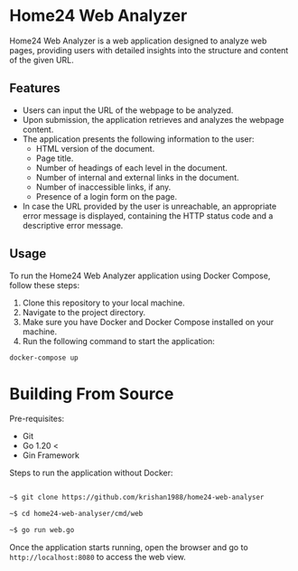 # Home24 Web Analyzer

Home24 Web Analyzer is a web application designed to analyze web pages, providing users with detailed insights into the structure and content of the given URL.

## Features

- Users can input the URL of the webpage to be analyzed.
- Upon submission, the application retrieves and analyzes the webpage content.
- The application presents the following information to the user:
  - HTML version of the document.
  - Page title.
  - Number of headings of each level in the document.
  - Number of internal and external links in the document.
  - Number of inaccessible links, if any.
  - Presence of a login form on the page.
- In case the URL provided by the user is unreachable, an appropriate error message is displayed, containing the HTTP status code and a descriptive error message.

## Usage

To run the Home24 Web Analyzer application using Docker Compose, follow these steps:

1. Clone this repository to your local machine.
2. Navigate to the project directory.
3. Make sure you have Docker and Docker Compose installed on your machine.
4. Run the following command to start the application:

```bash
docker-compose up
```

# Building From Source
Pre-requisites:

* Git
* Go 1.20 < 
* Gin Framework

Steps to run the application without Docker:
```bash

~$ git clone https://github.com/krishan1988/home24-web-analyser

~$ cd home24-web-analyser/cmd/web

~$ go run web.go
```


Once the application starts running, open the browser and go to `http://localhost:8080` to access the web view.


